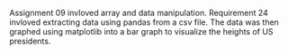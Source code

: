 Assignment 09 invloved array and data manipulation. Requirement 24 invloved extracting data using pandas from a csv file. The data was then graphed using matplotlib into a bar graph to visualize the heights of US presidents.
